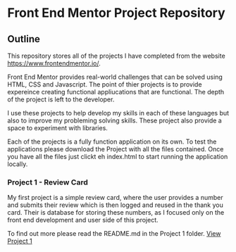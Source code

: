 # Front End Mentor Project Repository
## Outline
This repository stores all of the projects I have completed from the website https://www.frontendmentor.io/.

Front End Mentor provides real-world challenges that can be solved using HTML, CSS and Javascript. The point of thier projects is to provide expereince creating functional appliucations that are functional. The depth of the project is left to the developer.

I use these projects to help develop my skills in each of these languages but also to improve my probleming solving skills. These project also provide a space to experiment with libraries.

Each of the projects is a fully function application on its own. To test the applications please download the Project with all the files contained. Once you have all the files just clickt eh index.html to start running the application locally. 

### Project 1 - Review Card
My first project is a simple review card, where the user provides a number and submits their review which is then logged and reused in the thank you card. Their is database for storing these numbers, as I focused only on the front end development and user side of this project.

To find out more please read the README.md in the Project 1 folder. [View Project 1](../Project%201/)